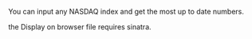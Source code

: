 You can input any NASDAQ index and get the most up to date numbers.

the Display on browser file requires sinatra.
